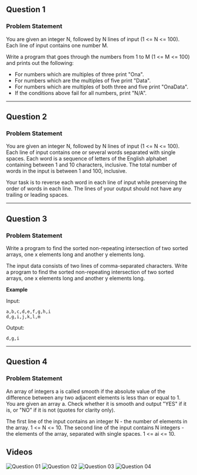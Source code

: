 ## Question 1

### Problem Statement

You are given an integer N, followed by N lines of input (1 <= N <= 100). Each line of input contains one number M.

Write a program that goes through the numbers from 1 to M (1 <= M <= 100) and prints out the following:

- For numbers which are multiples of three print "Ona".
- For numbers which are the multiples of five print "Data".
- For numbers which are multiples of both three and five print "OnaData".
- If the conditions above fail for all numbers, print "N/A".

---

## Question 2

### Problem Statement

You are given an integer N, followed by N lines of input (1 <= N <= 100). Each line of input contains one or several words separated with single spaces. Each word is a sequence of letters of the English alphabet containing between 1 and 10 characters, inclusive. The total number of words in the input is between 1 and 100, inclusive.

Your task is to reverse each word in each line of input while preserving the order of words in each line. The lines of your output should not have any trailing or leading spaces.

---

## Question 3

### Problem Statement

Write a program to find the sorted non-repeating intersection of two sorted arrays, one x elements long and another y elements long.

The input data consists of two lines of comma-separated characters.
Write a program to find the sorted non-repeating intersection of two sorted arrays, one x elements long and another y elements long.

**Example**

Input:

```
a,b,c,d,e,f,g,h,i
d,g,i,j,k,l,m
```

Output:

```
d,g,i
```

---

## Question 4

### Problem Statement

An array of integers a is called smooth if the absolute value of the difference between any two adjacent elements is less than or equal to 1. You are given an array a. Check whether it is smooth and output "YES" if it is, or "NO" if it is not (quotes for clarity only).

The first line of the input contains an integer N - the number of elements in the array. 1 <= N <= 10.
The second line of the input contains N integers - the elements of the array, separated with single spaces. 1 <= ai <= 10.

## Videos

![Question 01](https://github.com/ErikNgigi/Ona-Kenya-Interview-Questions/assets/50109792/8a40c845-03b6-45b9-a7ea-00b187e73f34)
![Question 02](https://github.com/ErikNgigi/Ona-Kenya-Interview-Questions/assets/50109792/604b2aee-3954-48f4-a50e-d5da66f194af)
![Question 03](https://github.com/ErikNgigi/Ona-Kenya-Interview-Questions/assets/50109792/45aa296c-e61e-48ad-aa4e-9457c95e57cb)
![Question 04](https://github.com/ErikNgigi/Ona-Kenya-Interview-Questions/assets/50109792/96b6683b-8d9b-4c6d-b4a6-16ee8eab38d3)
